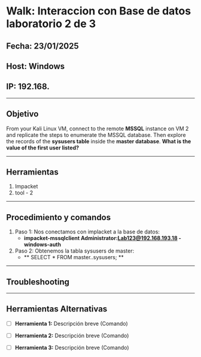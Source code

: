 # Walk: Interaccion con Base de datos laboratorio 2 de 3

## Fecha: 23/01/2025
## Host: Windows
## IP: 192.168.

---

## Objetivo
From your Kali Linux VM, connect to the remote **MSSQL** instance on VM 2 
and replicate the steps to enumerate the MSSQL database. 
Then explore the records of the **sysusers table** inside the **master database**. 
**What is the value of the first user listed?**

---
## Herramientas
1. Impacket
2. tool - 2
---
## Procedimiento y comandos
1. Paso 1: Nos conectamos con implacket a la base de datos:
	-  **impacket-mssqlclient Administrator:Lab123@192.168.193.18 -windows-auth**
2. Paso 2: Obtenemos la tabla sysusers de master:
	- ** SELECT * FROM master..sysusers; **

---
## Troubleshooting

---

## Herramientas Alternativas
- [ ] **Herramienta 1:** Descripción breve (Comando)
- [ ] **Herramienta 2:** Descripción breve (Comando)
- [ ] **Herramienta 3:** Descripción breve (Comando)

